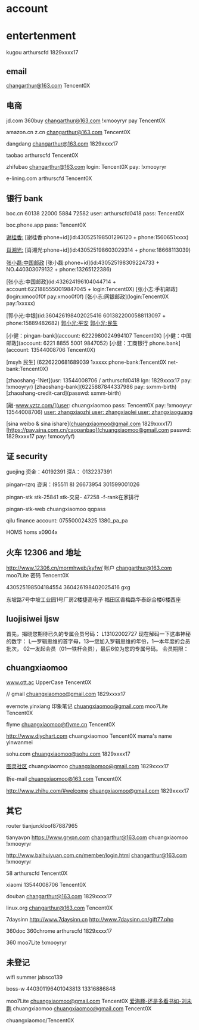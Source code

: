 # account

# entertenment

  kugou arthurscfd 1829xxxx17

## email
  changarthur@163.com
  Tencent0X

## 电商
  jd.com 360buy
  changarthur@163.com
  !xmooyryr
  pay
  Tencent0X

  amazon.cn z.cn
  changarthur@163.com
  Tencent0X

  dangdang
  changarthur@163.com
  1829xxxx17

  taobao
  arthurscfd
  Tencent0X

  zhifubao
  changarthur@163.com
  login:
  Tencent0X
  pay:
  !xmooyryr

  e-lining.com
  arthurscfd
  Tencent0X

## 银行 bank

  boc.cn
  60138 22000 5884 72582
  user: arthurscfd0418
  pass: Tencent0X

  boc.phone.app
  pass: Tencent0X

  [谢桂香:](account:zhangxiaoxiao)
  [谢桂香:phone+id](id:430525198501296120 + phone:1560651xxxx)

  [肖湘光:](account:zhangxiaoxiang)
  [肖湘光:phone+id](id:430525198603029314 + phone:18668113039)

  [张小磊:中国邮政](account:xxxxxxxxxxxxxxxxxxx)
  [张小磊:phone+id](id:430525198309224733 + NO.440303079132 + phone:13265122386)

  [张小志:中国邮政](id:432624196104044714 + account:6221885550019847045 + login:Tencent0X)
  [张小志:手机邮政](login:xmoo0f0f pay:xmoo0f0f)
  [张小志:网银邮政](login:Tencent0X pay:1xxxxx)

  [郭小光:中银](id:360426198402025416 6013822000588113097 + phone:15889482682)
  [郭小光:平安](6216260000000416397)
  [郭小光:民生](6226220681689070)

  [小健：pingan-bank](account: 6222980024994107 Tencent0X)
  [小健：中国邮政](account: 6221 8855 5001 9847052)
  [小健：工商银行 phone.bank](account: 13544008706 Tencent0X)

  [msyh 民生] (6226220681689039 1xxxxx phone-bank:Tencent0X net-bank:Tencent0X)

  [zhaoshang-1Net](usr: 13544008706 / arthurscfd0418 lgn: 1829xxxx17 pay: !xmooyryr)
  [zhaoshang-bank](6225887844337986 pay: sxmm-birth)
  [zhaoshang-credit-card](passwd: sxmm-birth)

  [融-www.yztz.com/](user: chuangxiaomoo pass: Tencent0X pay:  !xmooyryr 13544008706)
  [user: zhangxiaozhi user: zhangxiaolei user: zhangxiaoguang]()

  [sina weibo & sina ishare](chuangxiaomoo@gmail.com 1829xxxx17)
  [https://pay.sina.com.cn/caopanbao](chuangxiaomoo@gmail.com passwd: 1829xxxx17 pay: !xmooyfyf)


## 证 security
  guojing
  资金：40192391
  深A： 0132237391

  pingan-rzrq
    咨询：(95511 8) 26673954
    301599001026

  pingan-stk
    stk-25841
    stk-交易- 47258 -f-rank在家排行

  pingan-stk-web
    chuangxiaomoo
    qqpass

  qilu
    finance account: 075500024325 1380_pa_pa

  HOMS homs
    x0904x

## 火车 12306 and 地址
  http://www.12306.cn/mormhweb/kyfw/
  账户 changarthur@163.com  moo7Lite
  密码 Tencent0X

  430525198504184554
  360426198402025416 gxg

  东坡路7号中坡工业园1号厂房2楼捷高电子
  福田区香梅路华泰综合楼6楼西座

##  luojisiwei ljsw
  首先，揭晓您期待已久的专属会员号码： L13102002727
  现在解码一下这串神秘的数字：
  L—罗辑思维的首字母，13—您加入罗辑思维的年份，1—本年度的会员批次，
  02—发起会员（01—铁杆会员），最后6位为您的专属号码。
  会员期限：

## chuangxiaomoo    

  www.ott.ac UpperCase Tencent0X

  // gmail
  chuangxiaomoo@gmail.com
  1829xxxx17

  evernote.yinxiang 印象笔记
  chuangxiaomoo@gmail.com
  moo7Lite
  Tencent0X

  flyme
  chuangxiaomoo@flyme.cn
  Tencent0X

  http://www.diychart.com
  chuangxiaomoo
  Tencent0X
  mama's name yinwanmei

  sohu.com
  chuangxiaomoo@sohu.com
  1829xxxx17

  [图灵社区](http://www.ituring.com.cn/account/register)
  chuangxiaomoo
  chuangxiaomoo@gmail.com
  1829xxxx17

  新e-mail
  chuangxiaomoo@163.com
  Tencent0X

  http://www.zhihu.com/#welcome 
  chuangxiaomoo@gmail.com
  1829xxxx17

## 其它

  router
  tianjun:kloof87887965

  tianyavpn
  https://www.grvpn.com
  changarthur@163.com
  chuangxiaomoo 
  !xmooyryr

  http://www.baihuiyuan.com.cn/member/login.html
  changarthur@163.com
  !xmooyryr

  58
  arthurscfd
  Tencent0X

  xiaomi
  13544008706
  Tencent0X

  douban
  changarthur@163.com
  1829xxxx17

  linux.org
  changarthur@163.com
  Tencent0X

  7daysinn
  http://www.7daysinn.cn
  http://www.7daysinn.cn/gift77.php

  360doc
  360chrome 
  arthurscfd 1829xxxx17

  360
  moo7Lite
  !xmooyryr

## 未登记
  wifi
  summer
  jabsco139

  boss-w
  440301196401043813
  13316886848

  [](http://www.lumosity.com/)
  moo7Lite
  chuangxiaomoo@gmail.com
  Tencent0X
  [爱海豚-还是多看书如-刘未鹏](http://www.aihaitun.com/zh-cn/account)
  chuangxiaomoo
  chuangxiaomoo@gmail.com
  Tencent0X

  [](http://iguba.eastmoney.com)
  chuangxiaomoo/Tencent0X
